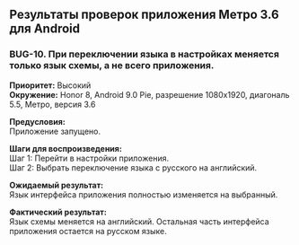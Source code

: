 ## Результаты проверок приложения Метро 3.6 для Android

### **BUG-10. При переключении языка в настройках меняется только язык схемы, а не всего приложения.**

**Приоритет:** Высокий  
**Окружение:** Honor 8, Android 9.0 Pie, разрешение 1080х1920, диагональ 5.5, Метро, версия 3.6  

**Предусловия:**    
Приложение запущено.  

**Шаги для воспроизведения:**  
Шаг 1: Перейти в настройки приложения.  
Шаг 2: Выбрать переключение языка с русского на английский.  

**Ожидаемый результат:**  
Язык интерфейса приложения полностью изменяется на выбранный.

**Фактический результат:**  
Язык схемы меняется на английский. Остальная часть интерфейса приложения остается на русском языке.
